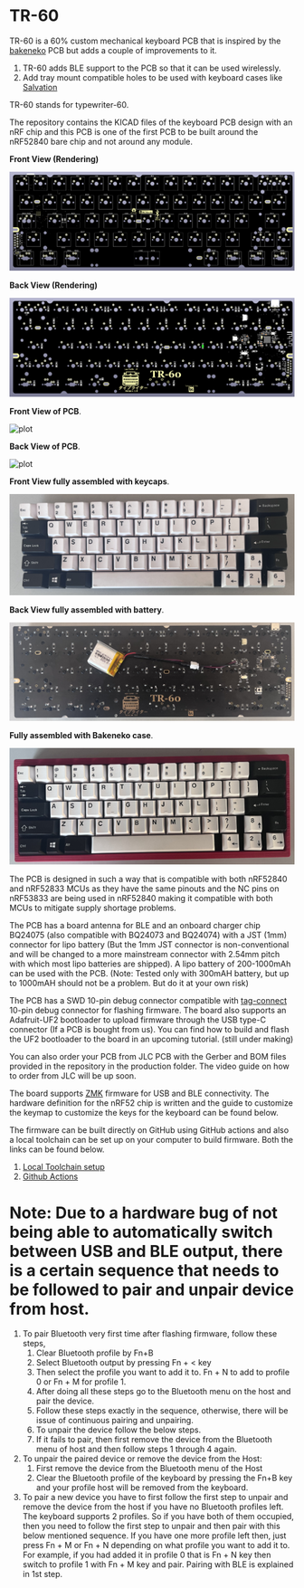 # TR-60
TR-60 is a 60% custom mechanical keyboard PCB that is inspired by the  [bakeneko](https://github.com/kkatano/bakeneko-60) PCB but adds a couple of improvements to it.

1. TR-60 adds BLE support to the PCB so that it can be used wirelessly.
2. Add tray mount compatible holes to be used with keyboard cases like [Salvation](https://ilumkb.com/products/wilba-tech-salvation-keyboard)

TR-60 stands for typewriter-60.

The repository contains the KICAD files of the keyboard PCB design with an nRF chip and this PCB is one of the first PCB to be built around the nRF52840 bare chip and not around any module.

<strong>Front View (Rendering)</strong>

![plot](./Assets/Front.png)

<strong>Back View (Rendering)</strong>

![plot](./Assets/Back.png)

<strong>Front View of PCB</strong>.

![plot](./Assets/real_front.png)

<strong>Back View of PCB</strong>.

![plot](./Assets/real_back.png)

<strong>Front View fully assembled with keycaps</strong>.

![plot](./Assets/keyboard_front_assembled.jpg)

<strong>Back View fully assembled with battery</strong>.

![plot](./Assets/keyboard_back_assembled.jpg)

<strong>Fully assembled with Bakeneko case</strong>.

![plot](./Assets/keyboard_assembled_with_case.jpg)

The PCB is designed in such a way that is compatible with both nRF52840 and nRF52833 MCUs as they have the same pinouts and the NC pins on nRF53833 are being used in nRF52840 making it compatible with both MCUs to mitigate supply shortage problems.

The PCB has a board antenna for BLE and an onboard charger chip BQ24075 (also compatible with BQ24073 and BQ24074) with a JST (1mm) connector for lipo battery (But the 1mm JST connector is non-conventional and will be changed to a more mainstream connector with 2.54mm pitch with which most lipo batteries are shipped). A lipo battery of 200-1000mAh can be used with the PCB. (Note: Tested only with 300mAH battery, but up to 1000mAH should not be a problem. But do it at your own risk)

The PCB has a SWD 10-pin debug connector compatible with [tag-connect](https://www.tag-connect.com/product/tc2050-idc-nl-050-all) 10-pin debug connector for flashing firmware.
The board also supports an Adafruit-UF2 bootloader to upload firmware through the USB type-C connector (If a PCB is bought from us). You can find how to build and flash the UF2 bootloader to the board in an upcoming tutorial. (still under making)

You can also order your PCB from JLC PCB with the Gerber and BOM files provided in the repository in the production folder. The video guide on how to order from JLC will be up soon.

The board supports [ZMK](https://zmk.dev/) firmware for USB and BLE connectivity. The hardware definition for the nRF52 chip is written and the guide to customize the keymap to customize the keys for the keyboard can be found below. 

The firmware can be built directly on GitHub using GitHub actions and also a local toolchain can be set up on your computer to build firmware. Both the links can be found below.

1. [Local Toolchain setup](https://github.com/hw-tinkerers/zmk)
2. [Github Actions](https://github.com/hw-tinkerers/tr60-zmk-config)

# Note: Due to a hardware bug of not being able to automatically switch between USB and BLE output, there is a certain sequence that needs to be followed to pair and unpair device from host.
1. To pair Bluetooth very first time after flashing firmware, follow these steps,
    1. Clear Bluetooth profile by Fn+B
    2. Select Bluetooth output by pressing Fn + < key
    3. Then select the profile you want to add it to. Fn + N to add to profile 0 or Fn + M for profile 1.
    4. After doing all these steps go to the Bluetooth menu on the host and pair the device.
    5. Follow these steps exactly in the sequence, otherwise, there will be issue of continuous pairing and unpairing.
    6. To unpair the device follow the below steps.
    7. If it fails to pair, then first remove the device from the Bluetooth menu of host and then follow steps 1 through 4 again. 
1. To unpair the paired device or remove the device from the Host:
   1. First remove the device from the Bluetooth menu of the Host
   2. Clear the Bluetooth profile of the keyboard by pressing the Fn+B key and your profile host will be removed from the keyboard.
2. To pair a new device you have to first follow the first step to unpair and remove the device from the host if you have no Bluetooth profiles left. The keyboard supports 2 profiles. So if you have both of them occupied, then you need to follow the first step to unpair and then pair with this below mentioned sequence. If you have one more profile left then, just press Fn + M or Fn + N depending on what profile you want to add it to. For example, if you had added it in profile 0 that is Fn + N key then switch to profile 1 with Fn + M key and pair. Pairing with BLE is explained in 1st step. 
